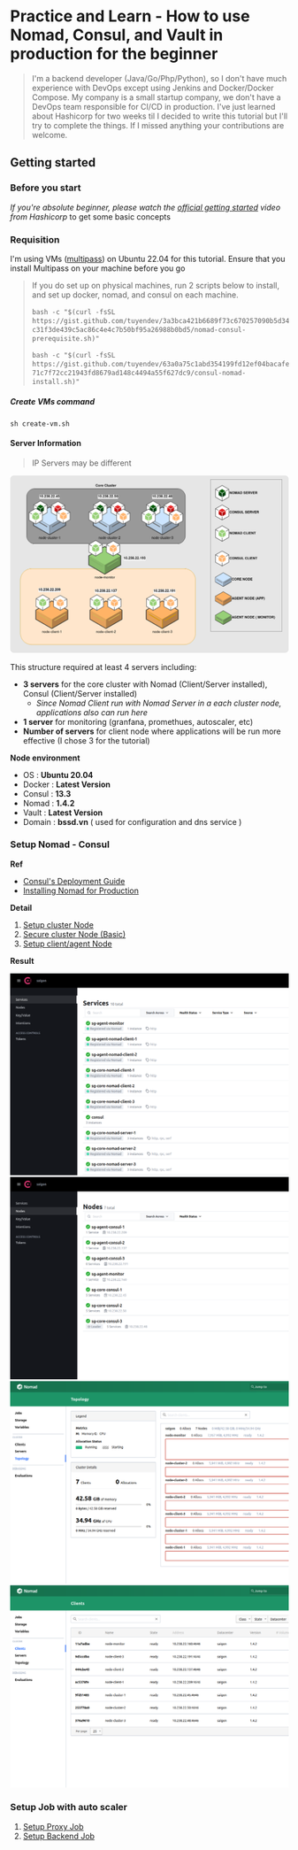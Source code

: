 # Practice and Learn - How to use Nomad, Consul, and Vault in production for the beginner

> I'm a backend developer (Java/Go/Php/Python), so I don't have much experience with DevOps except using Jenkins and Docker/Docker Compose. My company is a small startup company, we don't have a DevOps team responsible for CI/CD in production. I've just learned about Hashicorp for two weeks til I decided to write this tutorial but I'll try to complete the things. If I missed anything your contributions are welcome.

## Getting started

### Before you start

*If you're absolute beginner, please watch the [official getting started](https://www.youtube.com/watch?v=xl58mjMJjrg) video from Hashicorp* to get some basic concepts

###  Requisition
I'm using VMs ([multipass](https://multipass.run/)) on Ubuntu 22.04 for this tutorial. Ensure that you install Multipass on your machine before you go
> If you do set up on physical machines, run 2 scripts below to install, and set up docker, nomad, and consul on each machine.
>
> ```shell
> bash -c "$(curl -fsSL https://gist.github.com/tuyendev/3a3bca421b6689f73c670257090b5d34/raw/> c31f3de439c5ac86c4e4c7b50bf95a26988b0bd5/nomad-consul-prerequisite.sh)"
> ```
> ```shell
> bash -c "$(curl -fsSL https://gist.github.com/tuyendev/63a0a75c1abd354199fd12ef04bacafe/raw/> 71c7f72cc21943fd8679ad148c4494a55f627dc9/consul-nomad-install.sh)"
> ```

##### Create VMs command
```shell
sh create-vm.sh
```

#### Server Information
> IP Servers may be different

![server-info](./img/server-info.png)

This structure required at least 4 servers including:
- **3 servers** for the core cluster with Nomad (Client/Server installed), Consul (Client/Server installed) 
    - *Since Nomad Client run with Nomad Server in a each cluster node, applications also can run here*
- **1 server** for monitoring (granfana, promethues, autoscaler, etc)
- **Number of servers** for client node where applications will be run more effective (I chose 3 for the tutorial)

**Node environment**
- OS        : **Ubuntu 20.04**
- Docker    : **Latest Version**
- Consul    : **13.3**
- Nomad     : **1.4.2**
- Vault     : **Latest Version**
- Domain    : **bssd.vn** ( used for configuration and dns service )
### Setup Nomad - Consul

**Ref**
- [Consul's Deployment Guide](https://developer.hashicorp.com/consul/tutorials/production-deploy/deployment-guide)
- [Installing Nomad for Production](https://developer.hashicorp.com/nomad/docs/install/production)

**Detail**

1. [Setup cluster Node](./nomad-consul-cluster.md)
2. [Secure cluster Node (Basic)](./secure-nomad-consul.md)
3. [Setup client/agent Node](./nomad-consul-client.md)

**Result**

![result-1](./img/final-result-1.png)
![result-2](./img/final-result-2.png)
![result-3](./img/final-result-3.png)
![result-4](./img/final-result-4.png)

### Setup Job with auto scaler

1. [Setup Proxy Job](./nomad-traefik-job.md)
2. [Setup Backend Job](./nomad-backend-job.md)
